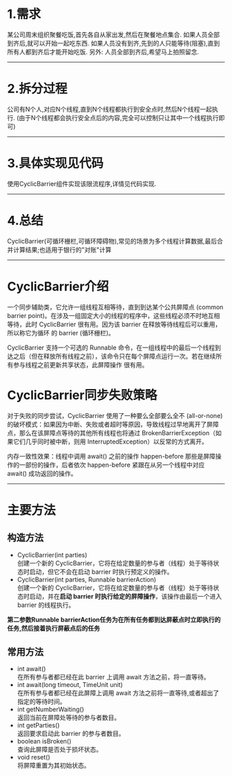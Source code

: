 # 1.需求
某公司周末组织聚餐吃饭,首先各自从家出发,然后在聚餐地点集合.
如果人员全部到齐后,就可以开始一起吃东西.
如果人员没有到齐,先到的人只能等待(阻塞),直到所有人都到齐后才能开始吃饭.
另外: 人员全部到齐后,希望马上拍照留念.

---

# 2.拆分过程
公司有N个人,对应N个线程,直到N个线程都执行到安全点时,然后N个线程一起执行.
(由于N个线程都会执行安全点后的内容,完全可以控制只让其中一个线程执行即可)

---

# 3.具体实现见代码
使用CyclicBarrier组件实现该限流程序,详情见代码实现.

---

# 4.总结
CyclicBarrier(可循环栅栏,可循环障碍物),常见的场景为多个线程计算数据,最后合并计算结果;也适用于银行的"对账"计算

---

# CyclicBarrier介绍
 一个同步辅助类，它允许一组线程互相等待，直到到达某个公共屏障点 (common barrier point)。在涉及一组固定大小的线程的程序中，这些线程必须不时地互相等待，此时 CyclicBarrier 很有用。因为该 barrier 在释放等待线程后可以重用，所以称它为循环 的 barrier (循环栅栏)。 
 
 CyclicBarrier 支持一个可选的 Runnable 命令，在一组线程中的最后一个线程到达之后（但在释放所有线程之前），该命令只在每个屏障点运行一次。若在继续所有参与线程之前更新共享状态，此屏障操作 很有用。
 
# CyclicBarrier同步失败策略
对于失败的同步尝试，CyclicBarrier 使用了一种要么全部要么全不 (all-or-none) 的破坏模式：如果因为中断、失败或者超时等原因，导致线程过早地离开了屏障点，那么在该屏障点等待的其他所有线程也将通过 BrokenBarrierException（如果它们几乎同时被中断，则用 InterruptedException）以反常的方式离开。 

内存一致性效果：线程中调用 await() 之前的操作 happen-before 那些是屏障操作的一部份的操作，后者依次 happen-before 紧跟在从另一个线程中对应 await() 成功返回的操作。

---

# 主要方法
## 构造方法
- CyclicBarrier(int parties) <br>
创建一个新的 CyclicBarrier，它将在给定数量的参与者（线程）处于等待状态时启动，但它不会在启动 barrier 时执行预定义的操作。 
- CyclicBarrier(int parties, Runnable barrierAction) <br>
创建一个新的 CyclicBarrier，它将在给定数量的参与者（线程）处于等待状态时启动，并在**启动 barrier 时执行给定的屏障操作**，该操作由最后一个进入 barrier 的线程执行。 

**第二参数Runnable barrierAction任务为在所有任务都到达屏蔽点时立即执行的任务,然后接着执行屏蔽点后的任务**

## 常用方法
- int await() <br>
          在所有参与者都已经在此 barrier 上调用 await 方法之前，将一直等待。 
-  int await(long timeout, TimeUnit unit) <br>
          在所有参与者都已经在此屏障上调用 await 方法之前将一直等待,或者超出了指定的等待时间。 
-  int getNumberWaiting() <br>
          返回当前在屏障处等待的参与者数目。 
-  int getParties() <br>
          返回要求启动此 barrier 的参与者数目。 
-  boolean isBroken() <br>
          查询此屏障是否处于损坏状态。 
-  void reset() <br>
          将屏障重置为其初始状态。 

